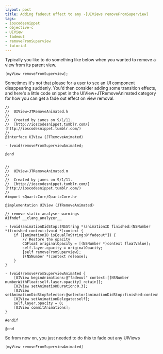 ```yaml
--- 
layout: post
title: Adding fadeout effect to any -[UIViews removeFromSuperview]
tags: 
- ioscodesnippet
- objective-c
- UIView
- fadeout
- removeFromSuperview
- tutorial
---
```

Typically you like to do something like below when you wanted to remove a view
from its parent view.

    
    [myView removeFromSuperview];
    

  
Sometimes it's not that please for a user to see an UI component disappearing
suddenly. You'd then consider adding some transition effects, and here's a
little code snippet in the UIView+JTRemoveAnimated category for how you can
get a fade out effect on view removal.

    
    //
    //  UIView+JTRemoveAnimated.h
    //
    //  Created by james on 9/1/11.
    //  [http://ioscodesnippet.tumblr.com/](http://ioscodesnippet.tumblr.com/)
    //
    @interface UIView (JTRemoveAnimated)
    
    - (void)removeFromSuperviewAnimated;
    
    @end
    
    
    //
    //  UIView+JTRemoveAnimated.m
    //
    //  Created by james on 9/1/11.
    //  [http://ioscodesnippet.tumblr.com/](http://ioscodesnippet.tumblr.com/)
    //
    #import <QuartzCore/QuartzCore.h>
    
    @implementation UIView (JTRemoveAnimated)
    
    // remove static analyser warnings
    #ifndef __clang_analyzer__
    
    - (void)animationDidStop:(NSString *)animationID finished:(NSNumber *)finished context:(void *)context {
        if ([animationID isEqualToString:@"fadeout"]) {
            // Restore the opacity
            CGFloat originalOpacity = [(NSNumber *)context floatValue];
            self.layer.opacity = originalOpacity;
            [self removeFromSuperview];
            [(NSNumber *)context release];
        }
    }
    
    - (void)removeFromSuperviewAnimated {
        [UIView beginAnimations:@"fadeout" context:[[NSNumber numberWithFloat:self.layer.opacity] retain]];
        [UIView setAnimationDuration:0.3];
        [UIView setAnimationDidStopSelector:@selector(animationDidStop:finished:context:)];
        [UIView setAnimationDelegate:self];
        self.layer.opacity = 0;
        [UIView commitAnimations];
    }
    
    #endif
    
    @end
    

  

So from now on, you just needed to do this to fade out any UIViews

    
    [myView removeFromSuperviewAnimated]

